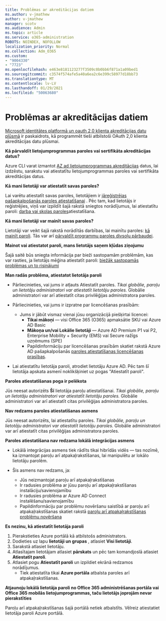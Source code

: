 ```yaml
---
title: Problēmas ar akreditācijas datiem
ms.author: v-jmathew
author: v-jmathew
manager: scotv
ms.audience: Admin
ms.topic: article
ms.service: o365-administration
ROBOTS: NOINDEX, NOFOLLOW
localization_priority: Normal
ms.collection: Adm_O365
ms.custom:
- "9004330"
- "7723"
ms.openlocfilehash: e463e8181123277f3509c0b0bb6f871a1a09bed1
ms.sourcegitcommit: c3574f574afe5a40a6ea2c6e399c58977d18bb73
ms.translationtype: MT
ms.contentlocale: lv-LV
ms.lasthandoff: 01/29/2021
ms.locfileid: "50063680"
---
```

# <a name="issues-with-credentials"></a>Problēmas ar akreditācijas datiem

[Microsoft identitātes platformā un oauth 2,0 klienta akreditācijas datu plūsmā](https://docs.microsoft.com/azure/active-directory/develop/v2-oauth2-client-creds-grant-flow) ir paskaidrots, kā programmēt tieši atbilstoši OAuth 2,0 klienta akreditācijas datu plūsmai.

**Kā pārvaldīt lietojumprogrammas paroles vai sertifikāta akreditācijas datus?**

Azure CLI varat izmantot [AZ ad lietojumprogrammas akreditācijas](https://docs.microsoft.com/cli/azure/ad/app/credential) datus, lai izdzēstu, sarakstu vai atiestatītu lietojumprogrammas paroles vai sertifikāta akreditācijas datus.

**Kā mani lietotāji var atiestatīt savas paroles?**

Lai varētu atiestatīt savas paroles, lietotājiem ir [jāreģistrējas pašapkalpošanās paroles atiestatīšanai](https://docs.microsoft.com/azure/active-directory/user-help/active-directory-passwords-reset-register) . Pēc tam, kad lietotājs ir reģistrējies, viņš var izpildīt šajā rakstā sniegtos norādījumus, lai atiestatītu paroli: [darba vai skolas paroles](https://docs.microsoft.com/azure/active-directory/user-help/user-help-reset-password#how-to-reset-or-unlock-your-password-for-a-work-or-school-account)atiestatīšana.

**Kā mani lietotāji var mainīt savas paroles?**

Lietotāji var veikt šajā rakstā norādītās darbības, lai mainītu paroles: [kā mainīt paroli](https://docs.microsoft.com/azure/active-directory/user-help/user-help-reset-password#how-to-change-your-password).
Tās var arī [pārvaldīt programmu paroles divsoļu pārbaudei](https://docs.microsoft.com/azure/active-directory/user-help/multi-factor-authentication-end-user-app-passwords).

**Mainot vai atiestatot paroli, mans lietotājs saņem kļūdas ziņojumu**

Šajā saitē būs sniegta informācija par bieži sastopamām problēmām, kas var rasties, ja lietotājs mēģina atiestatīt paroli: [biežāk sastopamās problēmas un to risinājumi](https://docs.microsoft.com/azure/active-directory/user-help/user-help-reset-password#common-problems-and-their-solutions)

**Man radās problēma, atiestatot lietotāja paroli**

- Pārliecinieties, vai jums ir atļauts Atiestatīt paroles. *Tikai globālie, paroļu un lietotāju administratori var atiestatīt lietotāju paroles.* Globālie administratori var arī atiestatīt citas privilēģijas administratora paroles.

- Pārliecinieties, vai jums ir izpratne par licencēšanas prasībām:

  - Jums ir jābūt vismaz vienai jūsu organizācijā piešķirtai licencei:
    - **Tikai mākoņi** — visi Office 365 (O365) apmaksātie SKU vai Azure AD Basic
    - **Mākoņa un/vai Lokālie lietotāji** — Azure AD Premium P1 vai P2, Enterprise Mobility + Security (EMS) vai Secure ražīgs uzņēmums (SPE)
    - Papildinformāciju par licencēšanas prasībām skatiet rakstā Azure AD pašapkalpošanās [paroles atiestatīšanas licencēšanas prasības](https://docs.microsoft.com/azure/active-directory/active-directory-passwords-licensing).
- Lai atiestatītu lietotāja paroli, atrodiet lietotāju Azure AD. Pēc tam šī lietotāja apskata asmenī noklikšķiniet uz pogas "Atiestatīt paroli".

**Paroles atiestatīšanas poga ir pelēkota**

Jūs neesat autorizēts **Šī** lietotāja paroļu atiestatīšanai. *Tikai globālie, paroļu un lietotāju administratori var atiestatīt lietotāju paroles.* Globālie administratori var arī atiestatīt citas privilēģijas administratora paroles.

**Nav redzams paroles atiestatīšanas asmens**

Jūs neesat autorizēts, lai atiestatītu paroles. *Tikai globālie, paroļu un lietotāju administratori var atiestatīt lietotāju paroles.* Globālie administratori var arī atiestatīt citas privilēģijas administratora paroles.

**Paroles atiestatīšana nav redzama lokālā integrācijas asmens**

- Lokālā integrācijas asmens tiek rādīts tikai hibrīdās vidēs — tas nozīmē, ka izmantojat paroļu arī atpakaļrakstīšanas, lai manipulētu ar lokālo lietotāju parolēm.

- Šis asmens nav redzams, ja:

  - Jūs neizmantojat paroļu arī atpakaļrakstīšanas
  - Ir radusies problēma ar jūsu paroļu arī atpakaļrakstīšanas instalāciju/savienojamību
  - Ir radusies problēma ar Azure AD Connect instalēšanu/savienojamību
  - Papildinformāciju par problēmu novēršanu saistībā ar paroļu arī atpakaļrakstīšanas skatiet rakstā [paroļu arī atpakaļrakstīšanas problēmu novēršana](https://docs.microsoft.com/azure/active-directory/authentication/troubleshoot-sspr-writeback)

**Es nezinu, kā atiestatīt lietotāja paroli**

1. Pierakstieties Azure portālā kā atbilstošs administrators.
2. Dodieties uz lapu **lietotāji un grupas** , atlasiet **Visi lietotāji**.
3. Sarakstā atlasiet lietotāju.
4. Atlasītajam lietotājam atlasiet **pārskats** un pēc tam komandjoslā atlasiet **Atiestatīt paroli**.
5. Atlasiet pogu **Atiestatīt paroli** un izpildiet ekrānā redzamos norādījumus.
    - Tiek atiestatīta tikai **Azure portāla** atbalsta paroles arī atpakaļrakstīšanas.

**Atjaunoju lokālā lietotāja paroli no Office 365 administrēšanas portāla vai Office 365 mobilās lietojumprogrammas, taču lietotājs joprojām nevar pierakstīties**

Paroļu arī atpakaļrakstīšanas šajā portālā netiek atbalstīts. Vēlreiz atiestatiet lietotāja paroli Azure portālā.
